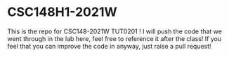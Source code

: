 # CSC148H1-2021W

This is the repo for CSC148-2021W TUT0201 !
I will push the code that we went through in the lab here, feel free to reference it after the class!
If you feel that you can improve the code in anyway, just raise a pull request!
